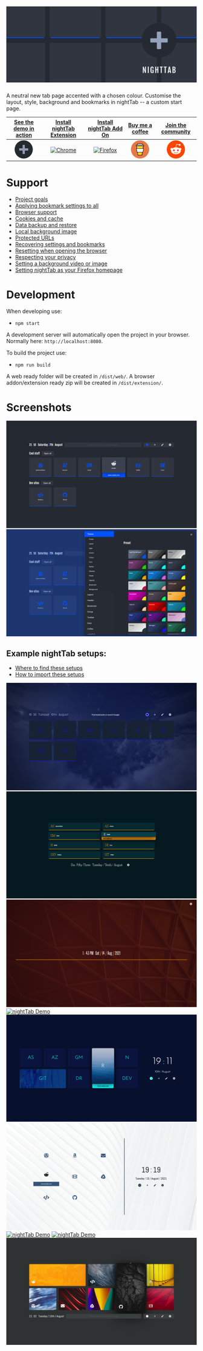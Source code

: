 # [![nightTab](asset/banner/banner-1400-560.png)](https://zombiefox.github.io/nightTab/)

A neutral new tab page accented with a chosen colour. Customise the layout, style, background and bookmarks in nightTab -- a custom start page.

|                    [See the demo in action](https://zombiefox.github.io/nightTab/)                     |     [Install nightTab Extension](https://chrome.google.com/webstore/detail/nighttab/hdpcadigjkbcpnlcpbcohpafiaefanki)      |        [Install nightTab Add On](https://addons.mozilla.org/en-GB/firefox/addon/nighttab/)        |             [Buy me a coffee](https://www.buymeacoffee.com/zombieFox/)              |         [Join the community](https://www.reddit.com/r/nighttab/)          |
| :----------------------------------------------------------------------------------------------------: | :------------------------------------------------------------------------------------------------------------------------: | :-----------------------------------------------------------------------------------------------: | :---------------------------------------------------------------------------------: | :-----------------------------------------------------------------------: |
| [<img src="./src/icon/icon-48.png" width="48px" height="48px">](https://zombiefox.github.io/nightTab/) | [![Chrome](asset/logo/chrome-48.png)](https://chrome.google.com/webstore/detail/nighttab/hdpcadigjkbcpnlcpbcohpafiaefanki) | [![Firefox](asset/logo/firefox-48.png)](https://addons.mozilla.org/en-GB/firefox/addon/nighttab/) | [![coffee](asset/logo/bymeacoffee-48.png)](https://www.buymeacoffee.com/zombieFox/) | [![Reddit](asset/logo/reddit-48.png)](https://www.reddit.com/r/nighttab/) |

# Support

- [Project goals](https://github.com/zombieFox/nightTab/wiki/Project-goals)
- [Applying bookmark settings to all](https://github.com/zombieFox/nightTab/wiki/Applying-bookmark-settings-to-all)
- [Browser support](https://github.com/zombieFox/nightTab/wiki/Browser-support)
- [Cookies and cache](https://github.com/zombieFox/nightTab/wiki/Cookies-and-cache)
- [Data backup and restore](https://github.com/zombieFox/nightTab/wiki/Data-backup-and-restore)
- [Local background image](https://github.com/zombieFox/nightTab/wiki/Local-background-image)
- [Protected URLs](https://github.com/zombieFox/nightTab/wiki/Protected-URLs)
- [Recovering settings and bookmarks](https://github.com/zombieFox/nightTab/wiki/Recovering-settings-and-bookmarks)
- [Resetting when opening the browser](https://github.com/zombieFox/nightTab/wiki/Resetting-when-opening-the-browser)
- [Respecting your privacy](https://github.com/zombieFox/nightTab/wiki/Respecting-your-privacy)
- [Setting a background video or image](https://github.com/zombieFox/nightTab/wiki/Setting-a-background-video-or-image)
- [Setting nightTab as your Firefox homepage](https://github.com/zombieFox/nightTab/wiki/Setting-nightTab-as-your-Firefox-homepage)

# Development

When developing use:

- `npm start`

A development server will automatically open the project in your browser. Normally here: `http://localhost:8080`.

To build the project use:

- `npm run build`

A web ready folder will be created in `/dist/web/`.
A browser addon/extension ready zip will be created in `/dist/extension/`.

# Screenshots

[![nightTab Demo](asset/screenshot/screenshot-001.png)](https://zombiefox.github.io/nightTab/)
[![nightTab Demo](asset/screenshot/screenshot-002.png)](https://zombiefox.github.io/nightTab/)

## Example nightTab setups:

- [Where to find these setups](https://github.com/zombieFox/nightTab/tree/main/asset/screenshot)
- [How to import these setups](https://github.com/zombieFox/nightTab/wiki/Data-backup-and-restore#restore-data)

[![nightTab Demo](asset/screenshot/screenshot-003.png)](https://zombiefox.github.io/nightTab/)
[![nightTab Demo](asset/screenshot/screenshot-004.png)](https://zombiefox.github.io/nightTab/)
[![nightTab Demo](asset/screenshot/screenshot-005.png)](https://zombiefox.github.io/nightTab/)
[![nightTab Demo](asset/screenshot/screenshot-006.png)](https://zombiefox.github.io/nightTab/)
[![nightTab Demo](asset/screenshot/screenshot-007.png)](https://zombiefox.github.io/nightTab/)
[![nightTab Demo](asset/screenshot/screenshot-008.png)](https://zombiefox.github.io/nightTab/)
[![nightTab Demo](asset/screenshot/screenshot-009.gif)](https://zombiefox.github.io/nightTab/)
[![nightTab Demo](asset/screenshot/screenshot-010.png)](https://zombiefox.github.io/nightTab/)
[![nightTab Demo](asset/screenshot/screenshot-011.png)](https://zombiefox.github.io/nightTab/)

